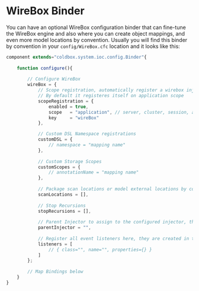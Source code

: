 # WireBox Binder

You can have an optional WireBox configuration binder that can fine-tune the WireBox engine and also where you can create object mappings, and even more model locations by convention. Usually you will find this binder by convention in your `config/WireBox.cfc` location and it looks like this:

```js
component extends="coldbox.system.ioc.config.Binder"{
	
	function configure(){
		
		// Configure WireBox
		wireBox = {
			// Scope registration, automatically register a wirebox injector instance on any CF scope
			// By default it registeres itself on application scope
			scopeRegistration = {
				enabled = true,
				scope   = "application", // server, cluster, session, application
				key		= "wireBox"
			},

			// Custom DSL Namespace registrations
			customDSL = {
				// namespace = "mapping name"
			},
			
			// Custom Storage Scopes
			customScopes = {
				// annotationName = "mapping name"
			},
			
			// Package scan locations or model external locations by convention
			scanLocations = [],
			
			// Stop Recursions
			stopRecursions = [],
			
			// Parent Injector to assign to the configured injector, this must be an object reference
			parentInjector = "",
			
			// Register all event listeners here, they are created in the specified order
			listeners = [
				// { class="", name="", properties={} }
			]			
		};
		
		// Map Bindings below
	}	
}
```

